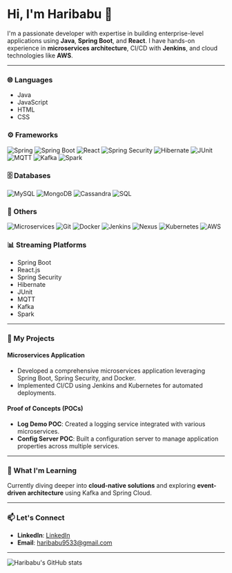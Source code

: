 # Hi, I'm Haribabu 👋

I'm a passionate developer with expertise in building enterprise-level applications using **Java**, **Spring Boot**, and **React**. I have hands-on experience in **microservices architecture**, CI/CD with **Jenkins**, and cloud technologies like **AWS**.

---

### 🌐 Languages
- Java
- JavaScript
- HTML
- CSS

### ⚙️ Frameworks
![Spring](https://img.shields.io/badge/Spring-6DB33F?style=flat&logo=spring&logoColor=white) ![Spring Boot](https://img.shields.io/badge/Spring%20Boot-6DB33F?style=flat&logo=spring-boot&logoColor=white) ![React](https://img.shields.io/badge/React-61DAFB?style=flat&logo=react&logoColor=black) ![Spring Security](https://img.shields.io/badge/Spring%20Security-6DB33F?style=flat&logo=spring-security&logoColor=white) ![Hibernate](https://img.shields.io/badge/Hibernate-59666C?style=flat&logo=hibernate&logoColor=white) ![JUnit](https://img.shields.io/badge/JUnit-25A162?style=flat&logo=junit&logoColor=white) ![MQTT](https://img.shields.io/badge/MQTT-00A8E1?style=flat&logo=mosquitto&logoColor=white) ![Kafka](https://img.shields.io/badge/Apache%20Kafka-231F20?style=flat&logo=apache-kafka&logoColor=white) ![Spark](https://img.shields.io/badge/Apache%20Spark-E25A1C?style=flat&logo=apache-spark&logoColor=white)

### 🗄️ Databases
![MySQL](https://img.shields.io/badge/MySQL-4479A1?style=flat&logo=mysql&logoColor=white) ![MongoDB](https://img.shields.io/badge/MongoDB-47A248?style=flat&logo=mongodb&logoColor=white) ![Cassandra](https://img.shields.io/badge/Apache%20Cassandra-1287B1?style=flat&logo=apache-cassandra&logoColor=white) ![SQL](https://img.shields.io/badge/SQL-003B57?style=flat&logo=mysql&logoColor=white)

### 🔧 Others
![Microservices](https://img.shields.io/badge/Microservices-6DB33F?style=flat&logo=docker&logoColor=white) ![Git](https://img.shields.io/badge/Git-F05032?style=flat&logo=git&logoColor=white) ![Docker](https://img.shields.io/badge/Docker-2496ED?style=flat&logo=docker&logoColor=white) ![Jenkins](https://img.shields.io/badge/Jenkins-D24939?style=flat&logo=jenkins&logoColor=white) ![Nexus](https://img.shields.io/badge/Nexus-4B0082?style=flat&logo=nexus&logoColor=white) ![Kubernetes](https://img.shields.io/badge/Kubernetes-326CE5?style=flat&logo=kubernetes&logoColor=white) ![AWS](https://img.shields.io/badge/AWS-232F3E?style=flat&logo=amazonaws&logoColor=white)

### 📊 Streaming Platforms
- Spring Boot
- React.js
- Spring Security
- Hibernate
- JUnit
- MQTT
- Kafka
- Spark

---

### 📂 My Projects
#### Microservices Application
- Developed a comprehensive microservices application leveraging Spring Boot, Spring Security, and Docker.
- Implemented CI/CD using Jenkins and Kubernetes for automated deployments.

#### Proof of Concepts (POCs)
- **Log Demo POC**: Created a logging service integrated with various microservices.
- **Config Server POC**: Built a configuration server to manage application properties across multiple services.

---

### 🌱 What I'm Learning
Currently diving deeper into **cloud-native solutions** and exploring **event-driven architecture** using Kafka and Spring Cloud.

---

### 📫 Let's Connect
- **LinkedIn**: [LinkedIn](https://www.linkedin.com/in/haribabu1998)
- **Email**: [haribabu9533@gmail.com](mailto:haribabu9533@gmail.com)

---

![Haribabu's GitHub stats](https://github-readme-stats.vercel.app/api?username=haribabu&show_icons=true&theme=radical)
